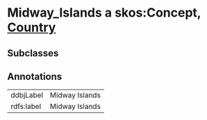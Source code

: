 # Midway_Islands a skos:Concept, [Country](/0.1/Country)

## Subclasses

## Annotations

|||
|-----|-----|
|ddbjLabel|Midway Islands|
|rdfs:label|Midway Islands|

